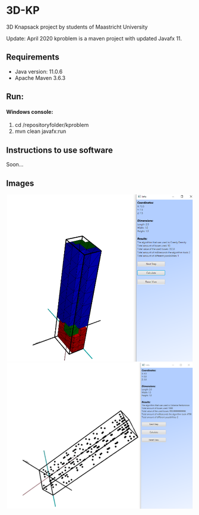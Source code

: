 # 3D-KP
3D Knapsack project by students of Maastricht University 

Update: April 2020
kproblem is a maven project with updated Javafx 11.

## Requirements

- Java version: 11.0.6
- Apache Maven 3.6.3 

## Run:
#### Windows console:

1. cd /repositoryfolder/kproblem
2. mvn clean javafx:run

## Instructions to use software
 Soon...
## Images
<p align="center">
<img src="https://raw.githubusercontent.com/Noixas/3D-KP/master/images/Knapsack%20problem%20example%201.png" width="500">
<img src="https://raw.githubusercontent.com/Noixas/3D-KP/master/images/kp-extreme-points.png" width="500">
</p>

